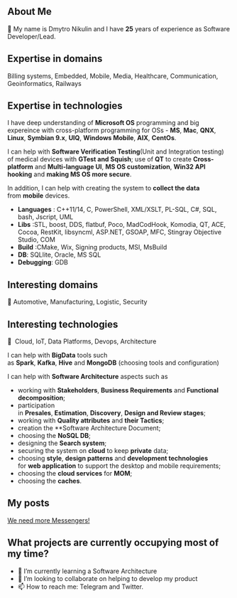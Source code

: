## About Me
👋 My name is Dmytro Nikulin and I have **25** years of experience as Software Developer/Lead.

## Expertise in domains
Billing systems, Embedded, Mobile, Media, Healthcare, Communication, Geoinformatics, Railways

## Expertise in technologies
I have deep understanding of **Microsoft OS** programming and big expereince with cross-platform programming for OSs - **MS**, **Mac**, **QNX**, **Linux**, **Symbian 9.x**, **UIQ**, **Windows Mobile**, **AIX**, **CentOs**.

I can help with **Software Verification Testing**(Unit and Integration testing) of medical devices with **GTest and Squish**; use of **QT** to create **Cross-platform** and **Multi-language UI**, **MS OS customization**, **Win32 API hooking** and **making MS OS more secure**.

In addition, I can help with creating the system to **collect the data** from **mobile** devices. 

- **Languages** : C++11/14, C, PowerShell, XML/XSLT, PL-SQL, C#, SQL, bash, Jscript, UML
- **Libs** :STL, boost, DDS, flatbuf, Poco, MadCodHook, Komodia, QT, ACE, Cocoa, RestKit, libsyncml, ASP.NET, GSOAP, MFC, Stingray Objective Studio, COM
- **Build** :CMake, Wix, Signing products, MSI, MsBuild
- **DB**: SQLlite, Oracle, MS SQL
- **Debugging**: GDB

## Interesting domains
👀 Automotive, Manufacturing, Logistic, Security 

## Interesting technologies
👀  Cloud, IoT, Data Platforms, Devops, Architecture

I can help with **BigData** tools such as **Spark**, **Kafka**, **Hive** and **MongoDB** (choosing tools and configuration)

I can help with **Software Architecture** aspects such as
- working with **Stakeholders**, **Business Requirements** and **Functional decomposition**;
- participation in **Presales**, **Estimation**, **Discovery**, **Design and Review stages**;
- working with **Quality attributes** and **their Tactics**;
- creation the **Software Architecture Document;
- choosing the **NoSQL DB**;
- designing the **Search system**;
- securing the system on **cloud** to keep **private** data;
- choosing **style**, **design patterns** and **development technologies** for **web application** to support the desktop and mobile requirements;
- choosing the **cloud services** for **MOM**;
- choosing the **caches**.

## My posts
[We need more Messengers!](./content/MoreMessengers.md)

## What projects are currently occupying most of my time?


- 🌱 I’m currently learning a Software Architecture
- 💞️ I’m looking to collaborate on helping to develop my product
- 📫 How to reach me: Telegram and Twitter.
